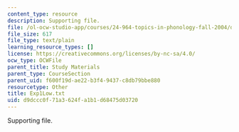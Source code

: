 ```yaml
---
content_type: resource
description: Supporting file.
file: /ol-ocw-studio-app/courses/24-964-topics-in-phonology-fall-2004/d9dccc0f71a3624fa1b1d68475d03720_Exp1Low.txt
file_size: 617
file_type: text/plain
learning_resource_types: []
license: https://creativecommons.org/licenses/by-nc-sa/4.0/
ocw_type: OCWFile
parent_title: Study Materials
parent_type: CourseSection
parent_uid: f600f19d-ae22-b3f4-9437-c8db79bbe880
resourcetype: Other
title: Exp1Low.txt
uid: d9dccc0f-71a3-624f-a1b1-d68475d03720
---
```

Supporting file.
